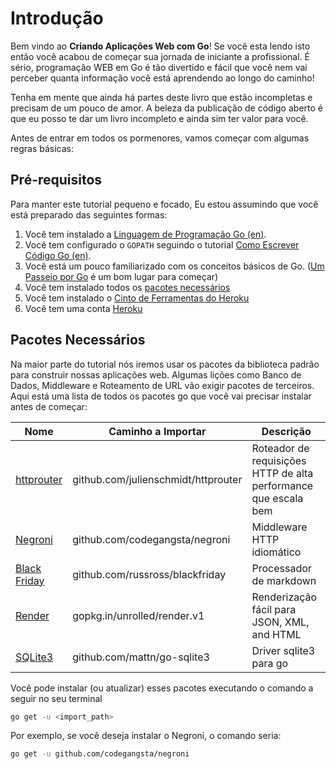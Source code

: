 # Introdução

Bem vindo ao **Criando Aplicações Web com Go**! Se você esta lendo isto então você acabou de começar sua jornada de iniciante a profissional. É sério, programação WEB em Go é tão divertido e fácil que você nem vai perceber quanta informação você está aprendendo ao longo do caminho!

Tenha em mente que ainda há partes deste livro que estão incompletas e precisam de um pouco de amor. A beleza da publicação de código aberto é que eu posso te dar um livro incompleto e ainda sim ter valor para você.

Antes de entrar em todos os pormenores, vamos começar com algumas regras básicas:

## Pré-requisitos
Para manter este tutorial pequeno e focado, Eu estou assumindo que você está preparado das seguintes formas:

1. Você tem instalado a [Linguagem de Programação Go (en)](https://golang.org).
2. Você tem configurado o `GOPATH` seguindo o tutorial [Como Escrever Código Go (en)](https://golang.org/doc/code.html#Organization).
3. Você está um pouco familiarizado com os conceitos básicos de Go. ([Um Passeio por Go](http://go-tour-br.appspot.com) é um bom lugar para começar)
4. Você tem instalado todos os [pacotes necessários](#required-packages)
5. Você tem instalado o [Cinto de Ferramentas do Heroku ](https://toolbelt.heroku.com/)
6. Você tem uma conta [Heroku](https://id.heroku.com/signup)

## Pacotes Necessários

Na maior parte do tutorial nós iremos usar os pacotes da biblioteca padrão para construir nossas aplicações web. Algumas lições como Banco de Dados, Middleware e Roteamento de URL vão exigir pacotes de terceiros. Aqui está uma lista de todos os pacotes go que você vai precisar instalar antes de começar:

Nome | Caminho a Importar | Descrição
---- | ----------- | -----------
[httprouter](https://github.com/julienschmidt/httprouter) | github.com/julienschmidt/httprouter | Roteador de requisições HTTP de alta performance que escala bem
[Negroni](https://github.com/codegangsta/negroni) | github.com/codegangsta/negroni | Middleware HTTP idiomático
[Black Friday](https://github.com/russross/blackfriday) | github.com/russross/blackfriday | Processador de markdown
[Render](https://github.com/unrolled/render/tree/v1) | gopkg.in/unrolled/render.v1 | Renderização fácil para JSON, XML, and HTML
[SQLite3](https://github.com/mattn/go-sqlite3) | github.com/mattn/go-sqlite3 | Driver sqlite3 para go

Você pode instalar (ou atualizar) esses pacotes executando o comando a seguir no seu terminal

``` bash
go get -u <import_path>
```

Por exemplo, se você deseja instalar o Negroni, o comando seria:

``` bash
go get -u github.com/codegangsta/negroni
```
